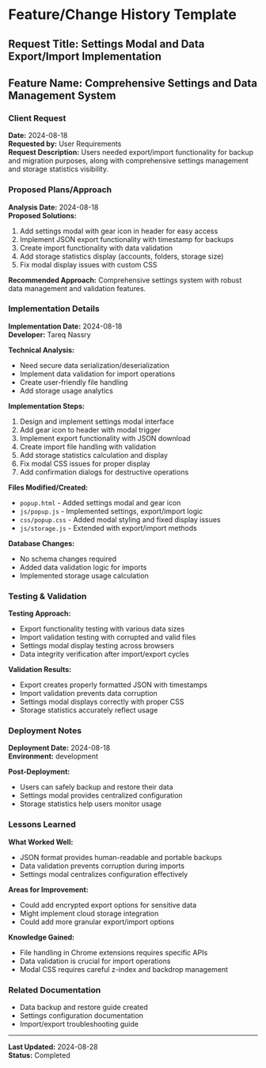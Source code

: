 # Feature/Change History Template

## Request Title: Settings Modal and Data Export/Import Implementation

## Feature Name: Comprehensive Settings and Data Management System

### Client Request
**Date:** 2024-08-18  
**Requested by:** User Requirements  
**Request Description:**
Users needed export/import functionality for backup and migration purposes, along with comprehensive settings management and storage statistics visibility.

### Proposed Plans/Approach
**Analysis Date:** 2024-08-18  
**Proposed Solutions:**
1. Add settings modal with gear icon in header for easy access
2. Implement JSON export functionality with timestamp for backups
3. Create import functionality with data validation
4. Add storage statistics display (accounts, folders, storage size)
5. Fix modal display issues with custom CSS

**Recommended Approach:**
Comprehensive settings system with robust data management and validation features.

### Implementation Details
**Implementation Date:** 2024-08-18  
**Developer:** Tareq Nassry  

**Technical Analysis:**
- Need secure data serialization/deserialization
- Implement data validation for import operations
- Create user-friendly file handling
- Add storage usage analytics

**Implementation Steps:**
1. Design and implement settings modal interface
2. Add gear icon to header with modal trigger
3. Implement export functionality with JSON download
4. Create import file handling with validation
5. Add storage statistics calculation and display
6. Fix modal CSS issues for proper display
7. Add confirmation dialogs for destructive operations

**Files Modified/Created:**
- `popup.html` - Added settings modal and gear icon
- `js/popup.js` - Implemented settings, export/import logic
- `css/popup.css` - Added modal styling and fixed display issues
- `js/storage.js` - Extended with export/import methods

**Database Changes:**
- No schema changes required
- Added data validation logic for imports
- Implemented storage usage calculation

### Testing & Validation
**Testing Approach:**
- Export functionality testing with various data sizes
- Import validation testing with corrupted and valid files
- Settings modal display testing across browsers
- Data integrity verification after import/export cycles

**Validation Results:**
- Export creates properly formatted JSON with timestamps
- Import validation prevents data corruption
- Settings modal displays correctly with proper CSS
- Storage statistics accurately reflect usage

### Deployment Notes
**Deployment Date:** 2024-08-18  
**Environment:** development  

**Post-Deployment:**
- Users can safely backup and restore their data
- Settings modal provides centralized configuration
- Storage statistics help users monitor usage

### Lessons Learned
**What Worked Well:**
- JSON format provides human-readable and portable backups
- Data validation prevents corruption during imports
- Settings modal centralizes configuration effectively

**Areas for Improvement:**
- Could add encrypted export options for sensitive data
- Might implement cloud storage integration
- Could add more granular export/import options

**Knowledge Gained:**
- File handling in Chrome extensions requires specific APIs
- Data validation is crucial for import operations
- Modal CSS requires careful z-index and backdrop management

### Related Documentation
- Data backup and restore guide created
- Settings configuration documentation
- Import/export troubleshooting guide

---
**Last Updated:** 2024-08-28  
**Status:** Completed